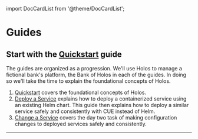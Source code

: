 import DocCardList from '@theme/DocCardList';

# Guides

## Start with the [Quickstart] guide

The guides are organized as a progression.  We'll use Holos to manage a
fictional bank's platform, the Bank of Holos in each of the guides.  In doing so
we'll take the time to explain the foundational concepts of Holos.

1. [Quickstart] covers the foundational concepts of Holos.
2. [Deploy a Service] explains how to deploy a containerized service using an
existing Helm chart.  This guide then explains how to deploy a similar service
safely and consistently with CUE instead of Helm.
3. [Change a Service] covers the day two task of making configuration changes to
deployed services safely and consistently.

---

<DocCardList />

[Quickstart]: /docs/quickstart/
[Deploy a Service]: /docs/guides/deploy-a-service/
[Change a Service]: /docs/guides/change-a-service/
